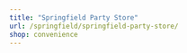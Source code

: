 ```yaml
---
title: "Springfield Party Store"
url: /springfield/springfield-party-store/
shop: convenience
---
```

